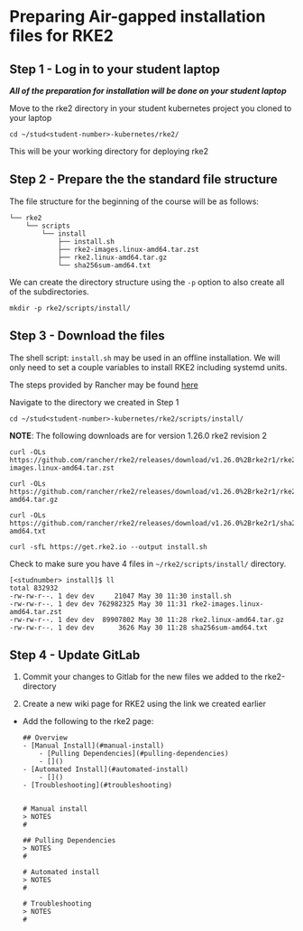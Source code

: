 # Preparing Air-gapped installation files for RKE2

## Step 1 - Log in to your student laptop

__*All of the preparation for installation will be done on your student laptop*__

Move to the rke2 directory in your student kubernetes project you cloned to your laptop

```shell
cd ~/stud<student-number>-kubernetes/rke2/
```

This will be your working directory for deploying rke2

## Step 2 - Prepare the the standard file structure

The file structure for the beginning of the course will be as follows:

```shell
└── rke2
    └── scripts
        └── install
            ├── install.sh
            ├── rke2-images.linux-amd64.tar.zst
            ├── rke2.linux-amd64.tar.gz
            └── sha256sum-amd64.txt
```

We can create the directory structure using the `-p` option to also create all of the subdirectories.

```shell
mkdir -p rke2/scripts/install/
```

## Step 3 - Download the files

The shell script: `install.sh` may be used in an offline installation.  We will only need to set a couple variables to install RKE2 including systemd units.

The steps provided by Rancher may be found [here](https://docs.rke2.io/install/airgap/#rke2-installsh-script-install)

Navigate to the directory we created in Step 1

```shell
cd ~/stud<student-number>-kubernetes/rke2/scripts/install/
```

__NOTE__: The following downloads are for version 1.26.0 rke2 revision 2

```shell
curl -OLs https://github.com/rancher/rke2/releases/download/v1.26.0%2Brke2r1/rke2-images.linux-amd64.tar.zst

curl -OLs https://github.com/rancher/rke2/releases/download/v1.26.0%2Brke2r1/rke2.linux-amd64.tar.gz

curl -OLs https://github.com/rancher/rke2/releases/download/v1.26.0%2Brke2r1/sha256sum-amd64.txt

curl -sfL https://get.rke2.io --output install.sh
```

Check to make sure you have 4 files in `~/rke2/scripts/install/` directory.

```shell
[<studnumber> install]$ ll
total 832932
-rw-rw-r--. 1 dev dev     21047 May 30 11:30 install.sh
-rw-rw-r--. 1 dev dev 762982325 May 30 11:31 rke2-images.linux-amd64.tar.zst
-rw-rw-r--. 1 dev dev  89907802 May 30 11:28 rke2.linux-amd64.tar.gz
-rw-rw-r--. 1 dev dev      3626 May 30 11:28 sha256sum-amd64.txt
```

## Step 4 - Update GitLab

1. Commit your changes to Gitlab for the new files we added to the rke2-directory

2. Create a new wiki page for RKE2 using the link we created earlier

- Add the following to the rke2 page:

    ```shell
    ## Overview
    - [Manual Install](#manual-install)
        - [Pulling Dependencies](#pulling-dependencies)
        - []()
    - [Automated Install](#automated-install)
        - []()
    - [Troubleshooting](#troubleshooting)


    # Manual install
    > NOTES
    #

    ## Pulling Dependencies
    > NOTES
    #

    # Automated install
    > NOTES
    #

    # Troubleshooting
    > NOTES
    #
    ```



